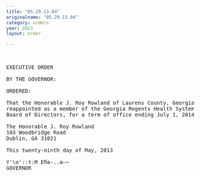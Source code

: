 ```yaml
---
title: "05.29.13.04"
originalname: "05.29.13.04"
category: orders
year: 2013
layout: order

---
```

<pre>
 

EXECUTIVE ORDER

BY THE GOVERNOR:

ORDERED:

That the Honorable J. Roy Rowland of Laurens County, Georgia, is
reappointed as a member of the Georgia Regents Health System
Board of Directors, for a term of office ending July 1, 2014.

The Honorable J. Roy Rowland
103 Woodbridge Road
Dublin, GA 31021

This twenty-ninth day of May, 2013

Y'\o'::t:M Eﬁa-..a—~
GOVERNOR

</pre>
